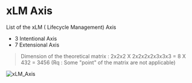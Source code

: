 # xLM Axis

List of the xLM (<Thing> Lifecycle Management) Axis
* 3 Intentional Axis
* 7 Extensional Axis
> Dimension of the theoretical matrix : 2x2x2 X 2x2x2x2x3x3x3 = 8 X 432 = 3456
(Rq : Some "point" of the matrix are not applicable)

![xLM_Axis](https://github.com/iPlumb3r/SEAMLESS/blob/master/Images/xLM_Axis_2020-07-22.jpg)
